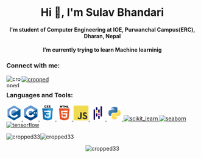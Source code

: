 <h1 align="center">Hi 👋, I'm Sulav Bhandari</h1>
<h4 align="center">I'm student of Computer Engineering at IOE, Purwanchal Campus(ERC), Dharan, Nepal</h3>
    <h4 align="center">I’m currently trying to learn Machine learninig</h3>



<h3 align="left">Connect with me:</h3>
<p align="left">
<a href=" https://www.codechef.com/users/cropped" target="blank"><img align="left"
    src="https://cdn.jsdelivr.net/npm/simple-icons@3.1.0/icons/codechef.svg" alt="cropped" height="30"
    width="40" /></a>
<a href="https://codeforces.com/profile/cropped" target="blank"><img align="center"
    src="https://raw.githubusercontent.com/rahuldkjain/github-profile-readme-generator/master/src/images/icons/Social/codeforces.svg"
    alt="cropped" height="30" width="40" /></a>
</p>

<h3 align="left">Languages and Tools:</h3>
<p align="left"> <a href="https://www.cprogramming.com/" target="_blank" rel="noreferrer"> <img
    src="https://raw.githubusercontent.com/devicons/devicon/master/icons/c/c-original.svg" alt="c"
    width="40" height="40" /> </a> <a href="https://www.w3schools.com/cpp/" target="_blank"
rel="noreferrer"> <img
    src="https://raw.githubusercontent.com/devicons/devicon/master/icons/cplusplus/cplusplus-original.svg"
    alt="cplusplus" width="40" height="40" /> </a> <a href="https://www.w3schools.com/css/"
target="_blank" rel="noreferrer"> <img
    src="https://raw.githubusercontent.com/devicons/devicon/master/icons/css3/css3-original-wordmark.svg"
    alt="css3" width="40" height="40" /> </a> <a href="https://www.w3.org/html/" target="_blank"
rel="noreferrer"> <img
    src="https://raw.githubusercontent.com/devicons/devicon/master/icons/html5/html5-original-wordmark.svg"
    alt="html5" width="40" height="40" /> </a> <a
href="https://developer.mozilla.org/en-US/docs/Web/JavaScript" target="_blank" rel="noreferrer">
<img src="https://raw.githubusercontent.com/devicons/devicon/master/icons/javascript/javascript-original.svg"
    alt="javascript" width="40" height="40" /> </a> <a href="https://pandas.pydata.org/" target="_blank"
rel="noreferrer"> <img
    src="https://raw.githubusercontent.com/devicons/devicon/2ae2a900d2f041da66e950e4d48052658d850630/icons/pandas/pandas-original.svg"
    alt="pandas" width="40" height="40" /> </a> <a href="https://www.python.org" target="_blank"
rel="noreferrer"> <img
    src="https://raw.githubusercontent.com/devicons/devicon/master/icons/python/python-original.svg"
    alt="python" width="40" height="40" /> </a> <a href="https://scikit-learn.org/" target="_blank"
rel="noreferrer"> <img
    src="https://upload.wikimedia.org/wikipedia/commons/0/05/Scikit_learn_logo_small.svg"
    alt="scikit_learn" width="40" height="40" /> </a> <a href="https://seaborn.pydata.org/"
target="_blank" rel="noreferrer"> <img src="https://seaborn.pydata.org/_images/logo-mark-lightbg.svg"
    alt="seaborn" width="40" height="40" /> </a> <a href="https://www.tensorflow.org" target="_blank"
rel="noreferrer"> <img src="https://www.vectorlogo.zone/logos/tensorflow/tensorflow-icon.svg"
    alt="tensorflow" width="40" height="40" /> </a> </p>

<p align="center"><img align="left"
    src="https://github-readme-stats.vercel.app/api/top-langs?username=cropped33&show_icons=true&locale=en&layout=compact&theme=radical"
    alt="cropped33" class="bgb" />

 <img
 src="https://github-readme-stats.vercel.app/api?username=cropped33&show_icons=true&locale=en&theme=radical"
alt="cropped33" class="bgb" />
</p>

<p align="center"><img src="https://github-readme-streak-stats.herokuapp.com/?user=cropped33&theme=radical"
alt="cropped33" class="bgb"></p>
